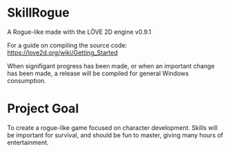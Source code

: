 SkillRogue
==========

A Rogue-like made with the LÖVE 2D engine v0.9.1

For a guide on compiling the source code: https://love2d.org/wiki/Getting_Started

When signifigant progress has been made, or when an important change has been made, a release will be compiled for general Windows consumption.

Project Goal
============

To create a rogue-like game focused on character development. Skills will be important for survival, and should be fun to master, giving many hours of entertainment.


